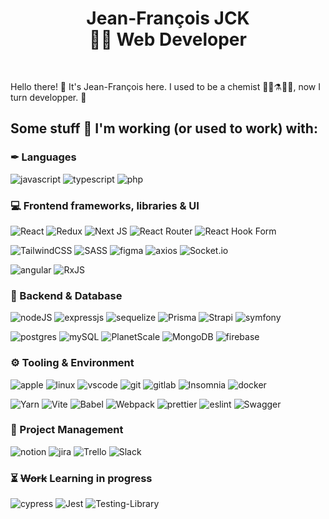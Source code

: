<h1 align="center">
  <span>Jean-François JCK</span><br>
  <span>👨‍💻 Web Developer </span>
</h1>

<br />

Hello there! 👋 It's Jean-François here. I used to be a chemist 👨‍🔬⚗️🔬🧪, now I turn developper. 🎉

## Some stuff 💼 I'm working (or used to work) with: 

### ✒ Languages

![javascript](https://img.shields.io/badge/javascript-%23F7DF1E.svg?style=for-the-badge&logo=javascript&logoColor=black)
![typescript](https://img.shields.io/badge/typescript-%233178C6.svg?style=for-the-badge&logo=typescript&logoColor=white)
![php](https://img.shields.io/badge/php-%2379FF.svg?style=for-the-badge&logo=php&logoColor=white)


### 💻 Frontend frameworks, libraries & UI
![React](https://img.shields.io/badge/react-%2320232a.svg?style=for-the-badge&logo=react&logoColor=%2361DAFB)
![Redux](https://img.shields.io/badge/redux-%23593d88.svg?style=for-the-badge&logo=redux&logoColor=white)
![Next JS](https://img.shields.io/badge/Next-black?style=for-the-badge&logo=next.js&logoColor=white)
![React Router](https://img.shields.io/badge/React_Router-CA4245?style=for-the-badge&logo=react-router&logoColor=white)
![React Hook Form](https://img.shields.io/badge/React%20Hook%20Form-%23EC5990.svg?style=for-the-badge&logo=reacthookform&logoColor=white)

![TailwindCSS](https://img.shields.io/badge/tailwindcss-%2338B2AC.svg?style=for-the-badge&logo=tailwind-css&logoColor=white)
![SASS](https://img.shields.io/badge/SASS-hotpink.svg?style=for-the-badge&logo=SASS&logoColor=white)
![figma](https://img.shields.io/badge/figma-salmon.svg?style=for-the-badge&logo=figma)
![axios](https://img.shields.io/badge/axios-white.svg?style=for-the-badge&logo=axios&logoColor=purple)
![Socket.io](https://img.shields.io/badge/Socket.io-black?style=for-the-badge&logo=socket.io&badgeColor=010101)

![angular](https://img.shields.io/badge/angular-%23b52e31.svg?style=for-the-badge&logo=angular&logoColor=white)
![RxJS](https://img.shields.io/badge/rxjs-%23B7178C.svg?style=for-the-badge&logo=reactivex&logoColor=white)


### 💾 Backend & Database

![nodeJS](https://img.shields.io/badge/node_js-%23339933.svg?style=for-the-badge&logo=node.js&logoColor=white)
![expressjs](https://img.shields.io/badge/express-%23FFFF.svg?style=for-the-badge&logo=express&logoColor=black)
![sequelize](https://img.shields.io/badge/sequelize-cyan.svg?style=for-the-badge&logo=sequelize&logoColor=blue)
![Prisma](https://img.shields.io/badge/Prisma-3982CE?style=for-the-badge&logo=Prisma&logoColor=white)
![Strapi](https://img.shields.io/badge/strapi-%232E7EEA.svg?style=for-the-badge&logo=strapi&logoColor=white)
![symfony](https://img.shields.io/badge/symfony-white.svg?style=for-the-badge&logo=symfony&logoColor=black)

![postgres](https://img.shields.io/badge/postgres-%23316192.svg?style=for-the-badge&logo=postgresql&logoColor=white)
![mySQL](https://img.shields.io/badge/mysql-%2307405e.svg?style=for-the-badge&logo=mysql&logoColor=white)
![PlanetScale](https://img.shields.io/badge/planetscale-%23000000.svg?style=for-the-badge&logo=planetscale&logoColor=white)
![MongoDB](https://img.shields.io/badge/MongoDB-%234ea94b.svg?style=for-the-badge&logo=mongodb&logoColor=white)
![firebase](https://img.shields.io/badge/firebase-%23FFCA28.svg?style=for-the-badge&logo=firebase&logoColor=black)


### ⚙️ Tooling & Environment

![apple](https://img.shields.io/badge/apple-%23FFFF.svg?style=for-the-badge&logo=apple&logoColor=black)
![linux](https://img.shields.io/badge/linux-black.svg?style=for-the-badge&logo=linux&logoColor=white)
![vscode](https://img.shields.io/badge/vscode-%23007ACC.svg?style=for-the-badge&logo=visual-studio-code&logoColor=white)
![git](https://img.shields.io/badge/git-%23F05032.svg?style=for-the-badge&logo=git&logoColor=white)
![gitlab](https://img.shields.io/badge/gitlab-orange.svg?style=for-the-badge&logo=gitlab&logoColor=white)
![Insomnia](https://img.shields.io/badge/Insomnia-black?style=for-the-badge&logo=insomnia&logoColor=5849BE)
![docker](https://img.shields.io/badge/docker-lightblue.svg?style=for-the-badge&logo=docker&logoColor=blue)

![Yarn](https://img.shields.io/badge/yarn-%232C8EBB.svg?style=for-the-badge&logo=yarn&logoColor=white)
![Vite](https://img.shields.io/badge/vite-%23646CFF.svg?style=for-the-badge&logo=vite&logoColor=white)
![Babel](https://img.shields.io/badge/Babel-F9DC3e?style=for-the-badge&logo=babel&logoColor=black)
![Webpack](https://img.shields.io/badge/webpack-%238DD6F9.svg?style=for-the-badge&logo=webpack&logoColor=black)
![prettier](https://img.shields.io/badge/prettier-gray.svg?style=for-the-badge&logo=prettier&logoColor=gr)
![eslint](https://img.shields.io/badge/eslint-purple.svg?style=for-the-badge&logo=eslint&logoColor=white)
![Swagger](https://img.shields.io/badge/-Swagger-%23Clojure?style=for-the-badge&logo=swagger&logoColor=white)


### 📝 Project Management

![notion](https://img.shields.io/badge/notion-black.svg?style=for-the-badge&logo=notion&logoColor=white)
![jira](https://img.shields.io/badge/jira-darkblue.svg?style=for-the-badge&logo=jirasoftware&logoColor=blue)
![Trello](https://img.shields.io/badge/Trello-%23026AA7.svg?style=for-the-badge&logo=Trello&logoColor=white)
![Slack](https://img.shields.io/badge/Slack-4A154B?style=for-the-badge&logo=slack&logoColor=white)


### ⏳ ~~Work~~ Learning in progress

![cypress](https://img.shields.io/badge/-cypress-%23E5E5E5?style=for-the-badge&logo=cypress&logoColor=058a5e)
![Jest](https://img.shields.io/badge/-jest-%23C21325?style=for-the-badge&logo=jest&logoColor=white)
![Testing-Library](https://img.shields.io/badge/-TestingLibrary-%23E33332?style=for-the-badge&logo=testing-library&logoColor=white)

